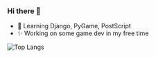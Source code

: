   ### Hi there 👋
  
- 🌱 Learning Django, PyGame, PostScript
- ✨ Working on some game dev in my free time

![Top Langs](https://github-readme-stats.vercel.app/api/top-langs/?username=ad-auroram&layout=compact&theme=omni)

<!--
**ad-auroram/ad-auroram** is a ✨ _special_ ✨ repository because its `README.md` (this file) appears on your GitHub profile.

Here are some ideas to get you started:

- 🔭 I’m currently working on ...
- 🌱 I’m currently learning ...
- 👯 I’m looking to collaborate on ...
- 🤔 I’m looking for help with ...
- 💬 Ask me about ...
- 📫 How to reach me: ...
- 😄 Pronouns: ...
- ⚡ Fun fact: ...
-->

